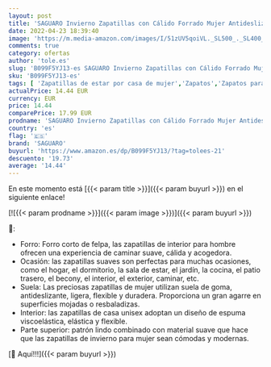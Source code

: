 ```yaml
---
layout: post
title: 'SAGUARO Invierno Zapatillas con Cálido Forrado Mujer Antideslizante Planas Slippers Hombre Mulliditas Confortable Zapatilla Suave Ligero  Cálido Rojo 37/38 EU=38/39 CN'
date: 2022-04-23 18:39:40
image: 'https://m.media-amazon.com/images/I/51zUV5qoiVL._SL500_._SL400_.jpg'
comments: true
category: ofertas
author: 'tole.es'
slug: 'B099F5YJ13-es SAGUARO Invierno Zapatillas con Cálido Forrado Mujer...'
sku: 'B099F5YJ13-es'
tags: [ 'Zapatillas de estar por casa de mujer','Zapatos','Zapatos para mujer','Zapatos y complementos','saguaro','zapatilla','🇪🇸', ]
actualPrice: 14.44 EUR
currency: EUR
price: 14.44
comparePrice: 17.99 EUR
prodname: 'SAGUARO Invierno Zapatillas con Cálido Forrado Mujer Antideslizante Planas Slippers Hombre Mulliditas Confortable Zapatilla Suave Ligero  Cálido Rojo 37/38 EU=38/39 CN'
country: 'es'
flag: '🇪🇸'
brand: 'SAGUARO'
buyurl: 'https://www.amazon.es/dp/B099F5YJ13/?tag=tolees-21'
descuento: '19.73'
average: '14.44'
---
```


En este momento está [{{< param title >}}]({{< param buyurl >}}) en el siguiente enlace!

[![{{< param prodname >}}]({{< param image >}})]({{< param buyurl >}})

🔎:

- Forro: Forro corto de felpa, las zapatillas de interior para hombre ofrecen una experiencia de caminar suave, cálida y acogedora.
- Ocasión: las zapatillas suaves son perfectas para muchas ocasiones, como el hogar, el dormitorio, la sala de estar, el jardín, la cocina, el patio trasero, el becony, el interior, el exterior, caminar, etc.
- Suela: Las preciosas zapatillas de mujer utilizan suela de goma, antideslizante, ligera, flexible y duradera. Proporciona un gran agarre en superficies mojadas o resbaladizas.
- Interior: las zapatillas de casa unisex adoptan un diseño de espuma viscoelástica, elástica y flexible.
- Parte superior: patrón lindo combinado con material suave que hace que las zapatillas de invierno para mujer sean cómodas y modernas.

[🛒 Aquí!!!]({{< param buyurl >}})
